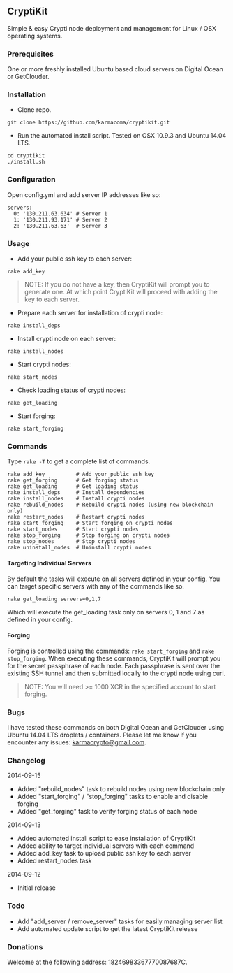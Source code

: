 ## CryptiKit

Simple &amp; easy Crypti node deployment and management for Linux / OSX operating systems.

### Prerequisites

One or more freshly installed Ubuntu based cloud servers on Digital Ocean or GetClouder.

### Installation

* Clone repo.

```
git clone https://github.com/karmacoma/cryptikit.git
```

* Run the automated install script. Tested on OSX 10.9.3 and Ubuntu 14.04 LTS.

```
cd cryptikit
./install.sh
```

### Configuration

Open config.yml and add server IP addresses like so:

```
servers:
  0: '130.211.63.634' # Server 1
  1: '130.211.93.171' # Server 2
  2: '130.211.63.63'  # Server 3
```

### Usage

* Add your public ssh key to each server:

```
rake add_key
```

> NOTE:
> If you do not have a key, then CryptiKit will prompt you to generate one.
> At which point CryptiKit will proceed with adding the key to each server.

* Prepare each server for installation of crypti node:

```
rake install_deps
```

* Install crypti node on each server:

```
rake install_nodes
```

* Start crypti nodes:

```
rake start_nodes
```

* Check loading status of crypti nodes:

```
rake get_loading
```

* Start forging:

```
rake start_forging
```

### Commands

Type ```rake -T``` to get a complete list of commands.

```
rake add_key          # Add your public ssh key
rake get_forging      # Get forging status
rake get_loading      # Get loading status
rake install_deps     # Install dependencies
rake install_nodes    # Install crypti nodes
rake rebuild_nodes    # Rebuild crypti nodes (using new blockchain only)
rake restart_nodes    # Restart crypti nodes
rake start_forging    # Start forging on crypti nodes
rake start_nodes      # Start crypti nodes
rake stop_forging     # Stop forging on crypti nodes
rake stop_nodes       # Stop crypti nodes
rake uninstall_nodes  # Uninstall crypti nodes
```

#### Targeting Individual Servers

By default the tasks will execute on all servers defined in your config.
You can target specific servers with any of the commands like so.

```
rake get_loading servers=0,1,7
```

Which will execute the get_loading task only on servers 0, 1 and 7 as defined in your config.

#### Forging

Forging is controlled using the commands: ```rake start_forging``` and ```rake stop_forging```. When executing these commands, CryptiKit will prompt you for the secret passphrase of each node. Each passphrase is sent over the existing SSH tunnel and then submitted locally to the crypti node using curl.

> NOTE:
> You will need >= 1000 XCR in the specified account to start forging.

### Bugs

I have tested these commands on both Digital Ocean and GetClouder using Ubuntu 14.04 LTS droplets / containers.
Please let me know if you encounter any issues: karmacrypto@gmail.com.

### Changelog

2014-09-15

* Added "rebuild_nodes" task to rebuild nodes using new blockchain only
* Added "start_forging" / "stop_forging" tasks to enable and disable forging
* Added "get_forging" task to verify forging status of each node

2014-09-13

* Added automated install script to ease installation of CryptiKit
* Added ability to target individual servers with each command
* Added add_key task to upload public ssh key to each server
* Added restart_nodes task

2014-09-12

* Initial release

### Todo

* Add "add_server / remove_server" tasks for easily managing server list
* Add automated update script to get the latest CryptiKit release

### Donations

Welcome at the following address: 18246983367770087687C.
